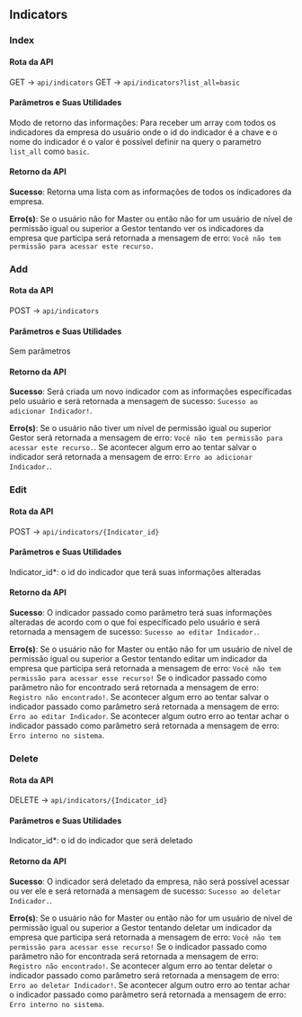 ## Indicators

### Index

#### Rota da API

GET -> `api/indicators`
GET -> `api/indicators?list_all=basic`

#### Parâmetros e Suas Utilidades

Modo de retorno das informações: Para receber um array com todos os indicadores da empresa do usuário onde o id do indicador é a chave e o nome do indicador é o valor é possível definir na query o parametro `list_all` como `basic`.

#### Retorno da API

**Sucesso**: Retorna uma lista com as informações de todos os indicadores da empresa.

**Erro(s)**: Se o usuário não for Master ou então não for um usuário de nível de permissão igual ou superior a Gestor tentando ver os indicadores da empresa que participa será retornada a mensagem de erro: `Você não tem permissão para acessar este recurso.`

### Add

#### Rota da API

POST -> `api/indicators`

#### Parâmetros e Suas Utilidades

Sem parâmetros

#### Retorno da API

**Sucesso**: Será criada um novo indicador com as informações específicadas pelo usuário e será retornada a mensagem de sucesso: `Sucesso ao adicionar Indicador!`.

**Erro(s)**: Se o usuário não tiver um nível de permissão igual ou superior Gestor será retornada a mensagem de erro: `Você não tem permissão para acessar este recurso.`. Se acontecer algum erro ao tentar salvar o indicador será retornada a mensagem de erro: `Erro ao adicionar Indicador.`.

### Edit

#### Rota da API

POST -> `api/indicators/{Indicator_id}`

#### Parâmetros e Suas Utilidades

Indicator_id\*: o id do indicador que terá suas informações alteradas

#### Retorno da API

**Sucesso**: O indicador passado como parâmetro terá suas informações alteradas de acordo com o que foi específicado pelo usuário e será retornada a mensagem de sucesso: `Sucesso ao editar Indicador.`.

**Erro(s)**: Se o usuário não for Master ou então não for um usuário de nível de permissão igual ou superior a Gestor tentando editar um indicador da empresa que participa será retornada a mensagem de erro: `Você não tem permissão para acessar esse recurso!` Se o indicador passado como parâmetro não for encontrado será retornada a mensagem de erro: `Registro não encontrado!`. Se acontecer algum erro ao tentar salvar o indicador passado como parâmetro será retornada a mensagem de erro: `Erro ao editar Indicador`. Se acontecer algum outro erro ao tentar achar o indicador passado como parâmetro será retornada a mensagem de erro: `Erro interno no sistema`.

### Delete

#### Rota da API

DELETE -> `api/indicators/{Indicator_id}`

#### Parâmetros e Suas Utilidades

Indicator_id\*: o id do indicador que será deletado

#### Retorno da API

**Sucesso**: O indicador será deletado da empresa, não será possível acessar ou ver ele e será retornada a mensagem de sucesso: `Sucesso ao deletar Indicador.`.

**Erro(s)**: Se o usuário não for Master ou então não for um usuário de nível de permissão igual ou superior a Gestor tentando deletar um indicador da empresa que participa será retornada a mensagem de erro: `Você não tem permissão para acessar esse recurso!` Se o indicador passado como parâmetro não for encontrada será retornada a mensagem de erro: `Registro não encontrado!`. Se acontecer algum erro ao tentar deletar o indicador passado como parâmetro será retornada a mensagem de erro: `Erro ao deletar Indicador!`. Se acontecer algum outro erro ao tentar achar o indicador passado como parâmetro será retornada a mensagem de erro: `Erro interno no sistema`.
